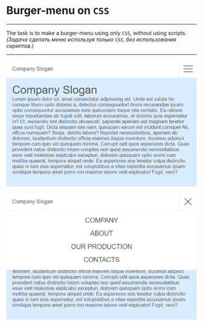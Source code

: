 # Burger-menu on `CSS`

---

The task is to make a burger-menu using only `CSS`, without using scripts.<br>_(Задача сделать меню используя только `CSS`, без использования скриптов.)_

---

![](./images/menu_02.png)

![](./images/menu_01.png)
